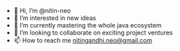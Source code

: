 - 👋 Hi, I’m @nitin-neo
- 👀 I’m interested in new ideas
- 🌱 I’m currently mastering the whole java ecosystem
- 💞️ I’m looking to collaborate on exciting project ventures
- 📫 How to reach me nitingandhi.neo@gmail.com

<!---
nitin-neo/nitin-neo is a ✨ special ✨ repository because its `README.md` (this file) appears on your GitHub profile.
You can click the Preview link to take a look at your changes.
--->
